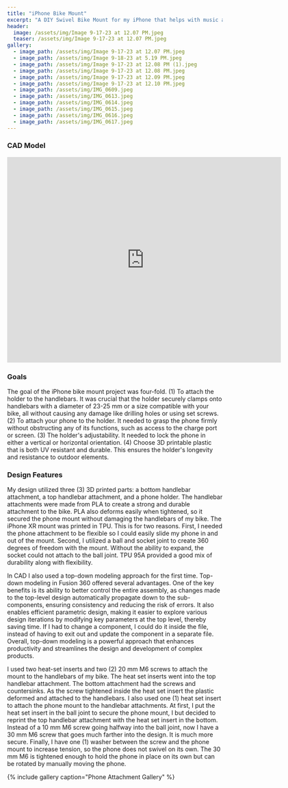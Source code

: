 ```yaml
---
title: "iPhone Bike Mount"
excerpt: "A DIY Swivel Bike Mount for my iPhone that helps with music and directions"
header:
  image: /assets/img/Image 9-17-23 at 12.07 PM.jpeg
  teaser: /assets/img/Image 9-17-23 at 12.07 PM.jpeg
gallery:
  - image_path: /assets/img/Image 9-17-23 at 12.07 PM.jpeg
  - image_path: /assets/img/Image 9-18-23 at 5.19 PM.jpeg
  - image_path: /assets/img/Image 9-17-23 at 12.08 PM (1).jpeg
  - image_path: /assets/img/Image 9-17-23 at 12.08 PM.jpeg
  - image_path: /assets/img/Image 9-17-23 at 12.09 PM.jpeg
  - image_path: /assets/img/Image 9-17-23 at 12.10 PM.jpeg
  - image_path: /assets/img/IMG_0609.jpeg
  - image_path: /assets/img/IMG_0613.jpeg
  - image_path: /assets/img/IMG_0614.jpeg
  - image_path: /assets/img/IMG_0615.jpeg
  - image_path: /assets/img/IMG_0616.jpeg
  - image_path: /assets/img/IMG_0617.jpeg
---
```


### CAD Model

<iframe src="https://vanderbilt643.autodesk360.com/shares/public/SH512d4QTec90decfa6e7f43430d281336aa?mode=embed" width="640" height="480" allowfullscreen="true" webkitallowfullscreen="true" mozallowfullscreen="true"  frameborder="0"></iframe>

### Goals

  The goal of the iPhone bike mount project was four-fold. (1) To attach the holder to the handlebars. It was crucial that the holder securely clamps onto handlebars with a diameter of 23-25 mm or a size compatible with your bike, all without causing any damage like drilling holes or using set screws. (2) To attach your phone to the holder. It needed to grasp the phone firmly without obstructing any of its functions, such as access to the charge port or screen. (3) The holder's adjustability. It needed to lock the phone in either a vertical or horizontal orientation. (4) Choose 3D printable plastic that is both UV resistant and durable. This ensures the holder's longevity and resistance to outdoor elements.

### Design Features

  My design utilized three (3) 3D printed parts: a bottom handlebar attachment, a top handlebar attachment, and a phone holder. The handlebar attachments were made from PLA to create a strong and durable attachment to the bike. PLA also deforms easily when tightened, so it secured the phone mount without damaging the handlebars of my bike. The iPhone XR mount was printed in TPU. This is for two reasons. First, I needed the phone attachment to be flexible so I could easily slide my phone in and out of the mount. Second, I utilized a ball and socket joint to create 360 degrees of freedom with the mount. Without the ability to expand, the socket could not attach to the ball joint. TPU 95A provided a good mix of durability along with flexibility.

  In CAD I also used a top-down modeling approach for the first time. Top-down modeling in Fusion 360 offered several advantages. One of the key benefits is its ability to better control the entire assembly, as changes made to the top-level design automatically propagate down to the sub-components, ensuring consistency and reducing the risk of errors. It also enables efficient parametric design, making it easier to explore various design iterations by modifying key parameters at the top level, thereby saving time. If I had to change a component, I could do it inside the file, instead of having to exit out and update the component in a separate file. Overall, top-down modeling is a powerful approach that enhances productivity and streamlines the design and development of complex products.

  I used two heat-set inserts and two (2) 20 mm M6 screws to attach the mount to the handlebars of my bike. The heat set inserts went into the top handlebar attachment. The bottom attachment had the screws and countersinks. As the screw tightened inside the heat set insert the plastic deformed and attached to the handlebars. I also used one (1) heat set insert to attach the phone mount to the handlebar attachments. At first, I put the heat set insert in the ball joint to secure the phone mount, I but decided to reprint the top handlebar attachment with the heat set insert in the bottom. Instead of a 10 mm M6 screw going halfway into the ball joint, now I have a 30 mm M6 screw that goes much farther into the design. It is much more secure. Finally, I have one (1) washer between the screw and the phone mount to increase tension, so the phone does not swivel on its own. The 30 mm M6 is tightened enough to hold the phone in place on its own but can be rotated by manually moving the phone. 




{% include gallery caption="Phone Attachment Gallery" %}
